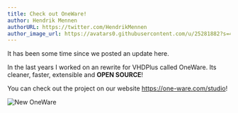 ```yaml
---
title: Check out OneWare!
author: Hendrik Mennen
authorURL: https://twitter.com/HendrikMennen
author_image_url: https://avatars0.githubusercontent.com/u/25281882?s=460&v=4
---
```


It has been some time since we posted an update here.

In the last years I worked on an rewrite for VHDPlus called OneWare. Its cleaner, faster, extensible and **OPEN SOURCE**!

You can check out the project on our website https://one-ware.com/studio!

![New OneWare](/img/blog/2024-07-10/simulator.png)
